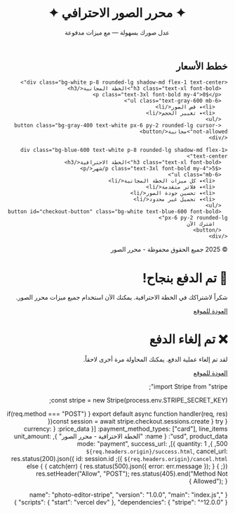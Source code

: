 <!DOCTYPE html>
<html lang="ar" dir="rtl">
<head>
  <meta charset="UTF-8">
  <title>محرر الصور - نسخة مدفوعة</title>
  <script src="https://js.stripe.com/v3/"></script>
  <link href="https://cdn.jsdelivr.net/npm/tailwindcss@2.2.19/dist/tailwind.min.css" rel="stylesheet">
</head>
<body class="bg-gray-100 font-sans">

<header class="bg-blue-600 text-white p-6 text-center">
  <h1 class="text-3xl font-bold">✦ محرر الصور الاحترافي ✦</h1>
  <p class="mt-2">عدل صورك بسهولة — مع ميزات مدفوعة</p>
</header>

<section class="text-center py-10">
  <h2 class="text-2xl font-bold mb-6">خطط الأسعار</h2>
  <div class="flex flex-col md:flex-row justify-center gap-8 max-w-5xl mx-auto">

    <div class="bg-white p-8 rounded-lg shadow-md flex-1 text-center">
      <h3 class="text-xl font-bold">الخطة المجانية</h3>
      <p class="text-3xl font-bold my-4">0$</p>
      <ul class="text-gray-600 mb-6">
        <li>✦ قص الصور</li>
        <li>✦ تغيير الحجم</li>
      </ul>
      <button class="bg-gray-400 text-white px-6 py-2 rounded-lg cursor-not-allowed">مجانية</button>
    </div>

    <div class="bg-blue-600 text-white p-8 rounded-lg shadow-md flex-1 text-center">
      <h3 class="text-xl font-bold">الخطة الاحترافية</h3>
      <p class="text-3xl font-bold my-4">5$/شهر</p>
      <ul class="mb-6">
        <li>✦ كل ميزات الخطة المجانية</li>
        <li>✦ فلاتر متقدمة</li>
        <li>✦ تحسين جودة الصور</li>
        <li>✦ تحميل غير محدود</li>
      </ul>
      <button id="checkout-button" class="bg-white text-blue-600 font-bold px-6 py-2 rounded-lg">
        اشترك الآن
      </button>
    </div>

  </div>
</section>

<footer class="bg-gray-800 text-white text-center py-6 mt-10">
  <p>© 2025 جميع الحقوق محفوظة - محرر الصور</p>
</footer>

<script>
  const stripe = Stripe("pk_test_YOUR_PUBLISHABLE_KEY"); // ضع مفتاحك هنا

  document.getElementById("checkout-button").addEventListener("click", async () => {
    const res = await fetch("/api/create-checkout-session", { method: "POST" });
    const session = await res.json();
    const result = await stripe.redirectToCheckout({ sessionId: session.id });
    if(result.error) alert(result.error.message);
  });
</script>

</body>
</html>

<!DOCTYPE html>
<html lang="ar" dir="rtl">
<head>
  <meta charset="UTF-8">
  <title>تم الدفع بنجاح</title>
  <link href="https://cdn.jsdelivr.net/npm/tailwindcss@2.2.19/dist/tailwind.min.css" rel="stylesheet">
</head>
<body class="bg-green-100 font-sans text-center py-20">
  <div class="max-w-xl mx-auto bg-white p-10 rounded-lg shadow">
    <h1 class="text-3xl font-bold mb-4 text-green-700">🎉 تم الدفع بنجاح!</h1>
    <p class="text-gray-700 mb-6">شكراً لاشتراكك في الخطة الاحترافية. يمكنك الآن استخدام جميع ميزات محرر الصور.</p>
    <a href="index.html" class="bg-blue-600 text-white px-6 py-3 rounded-lg font-bold">العودة للموقع</a>
  </div>
</body>
</html>

<!DOCTYPE html>
<html lang="ar" dir="rtl">
<head>
  <meta charset="UTF-8">
  <title>تم إلغاء الدفع</title>
  <link href="https://cdn.jsdelivr.net/npm/tailwindcss@2.2.19/dist/tailwind.min.css" rel="stylesheet">
</head>
<body class="bg-red-100 font-sans text-center py-20">
  <div class="max-w-xl mx-auto bg-white p-10 rounded-lg shadow">
    <h1 class="text-3xl font-bold mb-4 text-red-600">❌ تم إلغاء الدفع</h1>
    <p class="text-gray-700 mb-6">لقد تم إلغاء عملية الدفع. يمكنك المحاولة مرة أخرى لاحقاً.</p>
    <a href="index.html" class="bg-blue-600 text-white px-6 py-3 rounded-lg font-bold">العودة للموقع</a>
  </div>
</body>
</html>

import Stripe from "stripe";

const stripe = new Stripe(process.env.STRIPE_SECRET_KEY);

export default async function handler(req, res) {
  if(req.method === "POST") {
    try {
      const session = await stripe.checkout.sessions.create({
        payment_method_types: ["card"],
        line_items: [{
          price_data: {
            currency: "usd",
            product_data: { name: "الخطة الاحترافية - محرر الصور" },
            unit_amount: 500,
          },
          quantity: 1
        }],
        mode: "payment",
        success_url: `${req.headers.origin}/success.html`,
        cancel_url: `${req.headers.origin}/cancel.html`
      });
      res.status(200).json({ id: session.id });
    } catch(err) {
      res.status(500).json({ error: err.message });
    }
  } else {
    res.setHeader("Allow", "POST");
    res.status(405).end("Method Not Allowed");
  }
}

{
  "name": "photo-editor-stripe",
  "version": "1.0.0",
  "main": "index.js",
  "scripts": {
    "start": "vercel dev"
  },
  "dependencies": {
    "stripe": "^12.0.0"
  }
}
